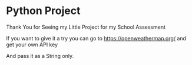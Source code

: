 # Python Project

Thank You for Seeing my Little Project for my School Assessment

If you want to give it a try you can go to <a>https://openweathermap.org/</a> and get your own API key 

And pass it as a String only. 

